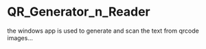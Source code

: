 # QR_Generator_n_Reader

the windows app is used to generate and scan the text from qrcode images...
